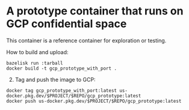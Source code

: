 # A prototype container that runs on GCP confidential space

This container is a reference container for exploration or testing.

How to build and upload:

```
bazelisk run :tarball
docker build -t gcp_prototype_with_port .
```

2. Tag and push the image to GCP:

```
docker tag gcp_prototype_with_port:latest us-docker.pkg.dev/$PROJECT/$REPO/gcp_prototype:latest
docker push us-docker.pkg.dev/$PROJECT/$REPO/gcp_prototype:latest
```
